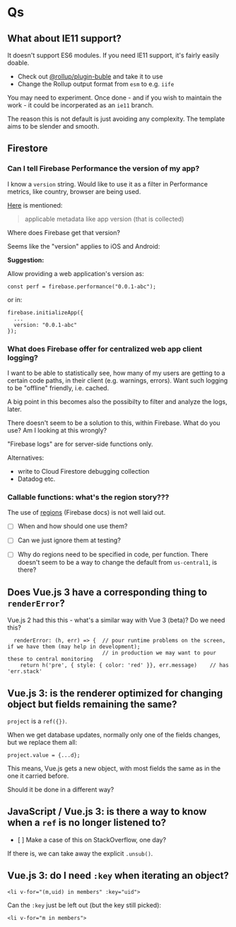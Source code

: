 # Qs

## What about IE11 support?

It doesn't support ES6 modules. If you need IE11 support, it's fairly easily doable.

- Check out [@rollup/plugin-buble](https://github.com/rollup/plugins/tree/master/packages/buble) and take it to use
- Change the Rollup output format from `esm` to e.g. `iife`

You may need to experiment. Once done - and if you wish to maintain the work - it could be incorperated as an `ie11` branch.

The reason this is not default is just avoiding any complexity. The template aims to be slender and smooth.


## Firestore

### Can I tell Firebase Performance the version of my app?

I know a `version` string. Would like to use it as a filter in Performance metrics, like country, browser are being used.

[Here](https://firebase.google.com/docs/perf-mon/custom_traces-metrics?platform=web#attributes-and-metrics) is mentioned:

>applicable metadata like app version (that is collected)

Where does Firebase get that version?

Seems like the "version" applies to iOS and Android: 


**Suggestion:**

Allow providing a web application's version as:

```
const perf = firebase.performance("0.0.1-abc");
```

or in:

```
firebase.initializeApp({
  ...
  version: "0.0.1-abc"
});
```

### What does Firebase offer for centralized web app client logging?

I want to be able to statistically see, how many of my users are getting to a certain code paths, in their client (e.g. warnings, errors). Want such logging to be "offline" friendly, i.e. cached.

A big point in this becomes also the possibilty to filter and analyze the logs, later.

There doesn't seem to be a solution to this, within Firebase. What do you use? Am I looking at this wrongly? 

"Firebase logs" are for server-side functions only.

Alternatives:

- write to Cloud Firestore debugging collection
- Datadog etc.


### Callable functions: what's the region story???

The use of [regions](https://firebase.google.com/docs/functions/locations) (Firebase docs) is not well laid out. 

- [ ] When and how should one use them?
- [ ] Can we just ignore them at testing?
- [ ] Why do regions need to be specified in code, per function. There doesn't seem to be a way to change the default from `us-central1`, is there?


## Does Vue.js 3 have a corresponding thing to `renderError`?

Vue.js 2 had this this - what's a similar way with Vue 3 (beta)? Do we need this?

```
  renderError: (h, err) => {  // pour runtime problems on the screen, if we have them (may help in development);
                              // in production we may want to pour these to central monitoring
    return h('pre', { style: { color: 'red' }}, err.message)    // has 'err.stack'
```

## Vue.js 3: is the renderer optimized for changing object but fields remaining the same?

`project` is a `ref({})`. 

When we get database updates, normally only one of the fields changes, but we replace them all:

```
project.value = {...d};
```

This means, Vue.js gets a new object, with most fields the same as in the one it carried before.

Should it be done in a different way?


## JavaScript / Vue.js 3: is there a way to know when a `ref` is no longer listened to?

- [ ] Make a case of this on StackOverflow, one day?

If there is, we can take away the explicit `.unsub()`.


## Vue.js 3: do I need `:key` when iterating an object?

```
<li v-for="(m,uid) in members" :key="uid">
```

Can the `:key` just be left out (but the key still picked):

```
<li v-for="m in members">
```


<!-- dump it
## Airbrake: how to provide version/build info?

..for a web app

Ideally, we'd like to provide them as `new Notifier({ ... })` params.
-->

